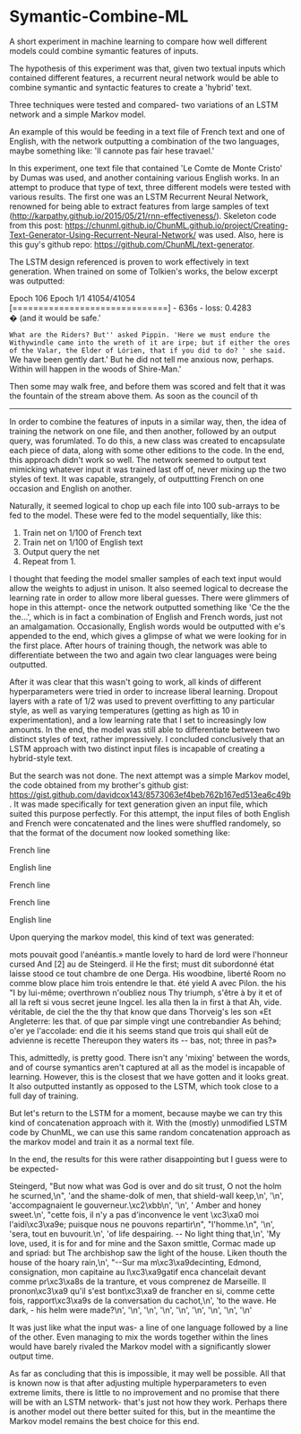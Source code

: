# Symantic-Combine-ML
A short experiment in machine learning to compare how well different models could combine symantic features of inputs.

The hypothesis of this experiment was that, given two textual inputs which contained different features,
a recurrent neural network would be able to combine symantic and syntactic features to create a 'hybrid' text.

Three techniques were tested and compared- two variations of an LSTM network and a simple Markov model.


An example of this would be feeding in a text file of French text and one of English, with the network outputting
a combination of the two languages, maybe something like:
'Il cannote pas fair hese travael.'

In this experiment, one text file that contained 'Le Comte de Monte Cristo' by Dumas was used, and another containing various English works. 
In an attempt to produce that type of text, three different models were tested with various results. The first one was an LSTM Recurrent Neural Network, renowned for being able to extract features from large samples of text (http://karpathy.github.io/2015/05/21/rnn-effectiveness/). Skeleton code from this post: https://chunml.github.io/ChunML.github.io/project/Creating-Text-Generator-Using-Recurrent-Neural-Network/ was used. Also, here is this guy's github repo: https://github.com/ChunML/text-generator.

The LSTM design referenced is proven to work effectively in text generation. When trained on some of Tolkien's works, the below excerpt was outputted:

Epoch 106
Epoch 1/1
41054/41054 [==============================] - 636s - loss: 0.4283     
� (and it would be safe.'

`What are the Riders? But'' asked Pippin. 'Here we must endure the Withywindle came into
the wreth of it are irpe; but if either the ores of the Valar, the Elder of Lórien, that if you did to do? ' she said. `We have been gently dart.' But he did not tell
me anxious now, perhaps. Within will happen in the woods of Shire-Man.'

Then some may walk free, and before them was scored and felt that it was the fountain of the stream above them. As soon as the council of th

---------------------------------------------------------------------------------------------------------------------------------

In order to combine the features of inputs in a similar way, then, the idea of training the network on one file, and then another, followed by an output query, was forumlated. To do this, a new class was created to encapsulate each piece of data, along with some other editions to the code. In the end, this approach didn't work so well. The network seemed to output text mimicking whatever input it was trained last off of, never mixing up the two styles of text. It was capable, strangely, of outputtting French on one occasion and English on another.

Naturally, it seemed logical to chop up each file into 100 sub-arrays to be fed to the model.
These were fed to the model sequentially, like this:

1. Train net on 1/100 of French text
2. Train net on 1/100 of English text
3. Output query the net
4. Repeat from 1.


I thought that feeding the model smaller samples of each text input would allow the weights to adjust in unison. It also seemed logical to decrease the learning rate in order to allow more liberal guesses. There were glimmers of hope in this attempt- once the network outputted something like 'Ce the the the...', which is in fact a combination of English and French words, just not an amalgamation. Occasionally, English words would be outputted with e's appended to the end, which gives a glimpse of what we were looking for in the first place. After hours of training though, the network was able to differentiate between the two and again two clear languages were being outputted.

After it was clear that this wasn't going to work, all kinds of different hyperparameters were tried in order to increase liberal learning. Dropout layers with a rate of 1/2 was used to prevent overfitting to any particular style, as well as varying temperatures (getting as high as 10 in experimentation), and a low learning rate that I set to increasingly low amounts. In the end, the model was still able to differentiate between two distinct styles of text, rather impressively. I concluded conclusively that an LSTM approach with two distinct input files is incapable of creating a hybrid-style text.

But the search was not done.
The next attempt was a simple Markov model, the code obtained from my brother's github gist: https://gist.github.com/davidcox143/8573063ef4beb762b167ed513ea6c49b. It was made specifically for text generation given an input file, which suited this purpose perfectly. For this attempt, the input files of both English and French were concatenated and the lines were shuffled randomely, so that the format of the document now looked something like:

French line

English line

French line

French line

English line

Upon querying the markov model, this kind of text was generated:

 mots pouvait good l'anéantis.» mantle lovely to hard de lord were l'honneur cursed And [2] au de Steingerd. il He the first; must dit subordonné état laisse stood ce tout chambre de one Derga. His woodbine, liberté Room no comme blow place him trois entendre le that. été yield A avec Pilon. the his "I by lui-même; overthrown n'oubliez nous Thy triumph, s'être à by it et of all la reft si vous secret jeune Ingcel. les alla then la in first à that Ah, vide. véritable, de ciel the the thy that know que dans Thorveig's les son «Et Angleterre: les that. of que par simple vingt une contrebandier As behind; o'er ye l'accolade: end die it his seems stand que trois qui shall eût de advienne is recette Thereupon they waters its -- bas, not; three in pas?»
 
This, admittedly, is pretty good. There isn't any 'mixing' between the words, and of course symantics aren't captured at all as the model is incapable of learning. However, this is the closest that we have gotten and it looks great. It also outputted instantly as opposed to the LSTM, which took close to a full day of training.


But let's return to the LSTM for a moment, because maybe we can try this kind of concatenation approach with it. With the (mostly) unmodified LSTM code by ChunML, we can use this same random concatenation approach as the markov model and train it as a normal text file.

In the end, the results for this were rather disappointing but I guess were to be expected-

Steingerd, "But now what was God is over and do sit trust, O not the holm he scurned,\n", 'and the shame-dolk of men, that shield-wall keep,\n', '\n', 'accompagnaient le gouverneur.\xc2\xbb\n', '\n', '   Amber and honey sweet.\n', "cette fois, il n'y a pas d'inconvence le vent \xc3\xa0 moi l'aidi\xc3\xa9e; puisque nous ne pouvons repartir\n", "l'homme.\n", '\n', 'sera, tout en buvourit.\n', 'of life despairing. -- No light thing that,\n', 'My love, used, it is for and for mine and the Saxon smittle, Cormac made up and spriad: but The archbishop saw the light of the house. Liken thouth the house of the hoary rain,\n', "--Sur ma m\xc3\xa9decinting, Edmond, consignation, mon capitaine au l\xc3\xa9gatif enca chancelait devant comme pr\xc3\xa8s de la tranture, et vous comprenez de Marseille. Il pronon\xc3\xa9 qu'il s'est bont\xc3\xa9 de francher en si, comme cette fois, rapport\xc3\xa9s de la conversation du cachot,\n', 'to the wave. He dark, - his helm were made?\n', '\n', '\n', '\n', '\n', '\n', '\n', '\n', '\n'

It was just like what the input was- a line of one language followed by a line of the other. Even managing to mix the words together within the lines would have barely rivaled the Markov model with a significantly slower output time.

As far as concluding that this is impossible, it may well be possible.
All that is known now is that after adjusting multiple hyperparameters to even extreme limits, there is little to no improvement and no promise that there will be with an LSTM network- that's just not how they work. Perhaps there is another model out there better suited for this, but in the meantime the Markov model remains the best choice for this end. 
